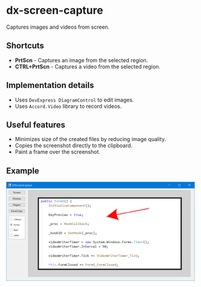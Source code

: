 # dx-screen-capture
Captures images and videos from screen.

## Shortcuts

- **PrtScn** - Captures an image from the selected region.
- **CTRL+PrtScn** - Captures a video from the selected region.

## Implementation details

- Uses `DevExpress DiagramControl` to edit images.
- Uses `Accord.Video` library to record videos.

## Useful features

- Minimizes size of the created files by reducing image quality.
- Copies the screenshot directly to the clipboard.
- Paint a frame over the screenshot.

## Example

![Image](DXScreenCapture.png)